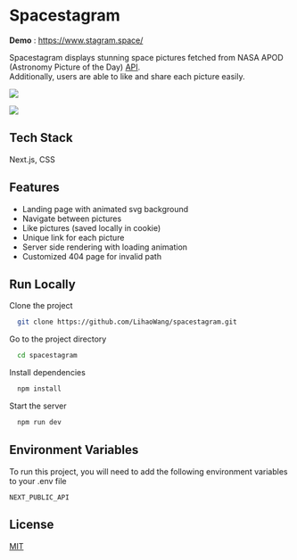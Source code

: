 # Spacestagram

**Demo** : https://www.stagram.space/

Spacestagram displays stunning space pictures fetched from NASA APOD (Astronomy Picture of the Day) [API](https://api.nasa.gov/). <br/> Additionally, users are able to like and share each picture easily.

<a href="#"><img src="https://i.loli.net/2021/09/15/8yOMk9D61PNn7im.png" /></a>

<a href="#"><img src="https://i.loli.net/2021/09/15/re1zLtNRi3AfBHh.gif" /></a>

## Tech Stack

Next.js, CSS

## Features

- Landing page with animated svg background
- Navigate between pictures
- Like pictures (saved locally in cookie)
- Unique link for each picture
- Server side rendering with loading animation
- Customized 404 page for invalid path

## Run Locally

Clone the project

```bash
  git clone https://github.com/LihaoWang/spacestagram.git
```

Go to the project directory

```bash
  cd spacestagram
```

Install dependencies

```bash
  npm install
```

Start the server

```bash
  npm run dev
```

## Environment Variables

To run this project, you will need to add the following environment variables to your .env file

`NEXT_PUBLIC_API`

## License

[MIT](https://choosealicense.com/licenses/mit/)
